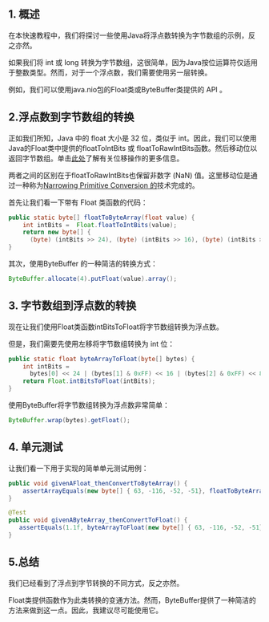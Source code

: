 ## 1. 概述

在本快速教程中，我们将探讨一些使用Java将浮点数转换为字节数组的示例，反之亦然。

如果我们将 int 或 long 转换为字节数组，这很简单，因为Java按位运算符仅适用于整数类型。然而，对于一个浮点数，我们需要使用另一层转换。

例如，我们可以使用java.nio包的Float类或ByteBuffer类提供的 API 。

## 2.浮点数到字节数组的转换

正如我们所知，Java 中的 float 大小是 32 位，类似于 int。因此，我们可以使用Java的Float类中提供的floatToIntBits 或 floatToRawIntBits函数。然后移动位以返回字节数组。单击[此处](https://docs.oracle.com/javase/tutorial/java/nutsandbolts/op3.html)了解有关位移操作的更多信息。

两者之间的区别在于floatToRawIntBits也保留非数字 (NaN) 值。这里移动位是通过一种称为[Narrowing Primitive Conversion 的](https://docs.oracle.com/javase/specs/jls/se10/html/jls-5.html#jls-5.1.3)技术完成的。

首先让我们看一下带有 Float 类函数的代码：

```java
public static byte[] floatToByteArray(float value) {
    int intBits =  Float.floatToIntBits(value);
    return new byte[] {
      (byte) (intBits >> 24), (byte) (intBits >> 16), (byte) (intBits >> 8), (byte) (intBits) };
}
```

其次，使用ByteBuffer 的一种简洁的转换方式：

```java
ByteBuffer.allocate(4).putFloat(value).array();
```

## 3. 字节数组到浮点数的转换

现在让我们使用Float类函数intBitsToFloat将字节数组转换为浮点数。

但是，我们需要先使用左移将字节数组转换为 int 位：

```java
public static float byteArrayToFloat(byte[] bytes) {
    int intBits = 
      bytes[0] << 24 | (bytes[1] & 0xFF) << 16 | (bytes[2] & 0xFF) << 8 | (bytes[3] & 0xFF);
    return Float.intBitsToFloat(intBits);  
}
```

使用ByteBuffer将字节数组转换为浮点数非常简单：

```java
ByteBuffer.wrap(bytes).getFloat();

```

## 4. 单元测试

让我们看一下用于实现的简单单元测试用例：

```java
public void givenAFloat_thenConvertToByteArray() {
    assertArrayEquals(new byte[] { 63, -116, -52, -51}, floatToByteArray(1.1f));
}

@Test
public void givenAByteArray_thenConvertToFloat() {
   assertEquals(1.1f, byteArrayToFloat(new byte[] { 63, -116, -52, -51}), 0);
}
```

## 5.总结

我们已经看到了浮点到字节转换的不同方式，反之亦然。

Float类提供函数作为此类转换的变通方法。然而，ByteBuffer提供了一种简洁的方法来做到这一点。因此，我建议尽可能使用它。